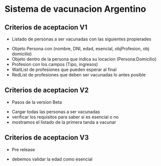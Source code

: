 # Sistema de vacunacion Argentino

## Criterios de aceptacion V1

- Listado de personas a ser vacunadas con las siguientes propierades

* Objeto Persona con (nombre, DNI, edad, esencial, objProfesion, obj domicilio)
* Objeto dentro de la persona que indica su locacion (Persona:Domicilio)
* Profesion con los campos (Tipo, ingresos)
* WaitList de profesiones que pueden esperar al final
* RedList de profesiones que deben ser vacunadas lo antes posible

## Criterios de aceptacion V2

- Pasos de la version Beta

* Cargar todas las personas a ser vacunadas
* verificar los requisitos para saber si es esencial o no
* mostramos el listado de la primera tanda a vacunar

## Criterios de aceptacion V3

- Pre release

* debemos validar la edad como esencial
